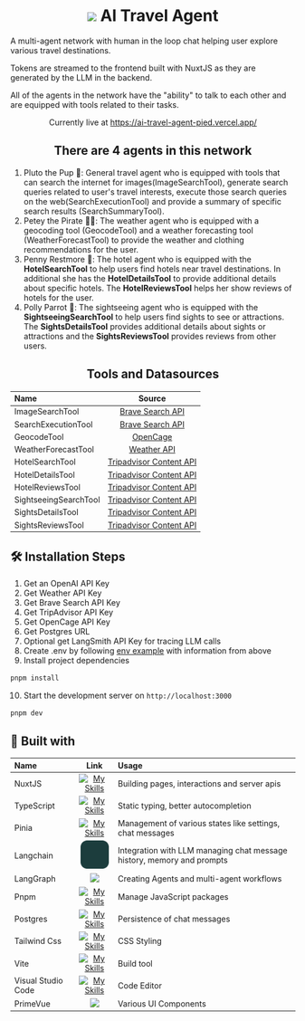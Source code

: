<h1 align="center">
  <img src="https://github.com/mikechao/ai-travel-agent/blob/master/public/favicon.ico"/>
  AI Travel Agent
</h1>

<p align="left">
A multi-agent network with human in the loop chat helping user explore various travel destinations.
</p>

<p align="left">
Tokens are streamed to the frontend built with NuxtJS as they are generated by the LLM in the backend.
</p>

<p align="left">
All of the agents in the network have the "ability" to talk to each other and are equipped with tools related to their tasks.
</p>

<p align="center">
Currently live at <a href="https://ai-travel-agent-pied.vercel.app/">https://ai-travel-agent-pied.vercel.app/</a>
</p>

<h2 align="center">
There are 4 agents in this network
</h2>
<ol>
  <li>Pluto the Pup 🐶: General travel agent who is equipped with tools that can search the internet for images(ImageSearchTool), generate search queries related to user's travel interests, execute those search queries on the web(SearchExecutionTool) and provide a summary of specific search results (SearchSummaryTool).</li>
  <li>Petey the Pirate 🏴‍☠️: The weather agent who is equipped with a geocoding tool (GeocodeTool) and a weather forecasting tool (WeatherForecastTool) to provide the weather and clothing recommendations for the user.</li>
  <li>Penny Restmore 🏨: The hotel agent who is equipped with the <strong>HotelSearchTool</strong> to help users find hotels near travel destinations. In additional she has the <strong>HotelDetailsTool</strong> to provide additional details about specific hotels. The <strong>HotelReviewsTool</strong> helps her show reviews of hotels for the user.</li>
  <li>Polly Parrot 🦜: The sightseeing agent who is equipped with the <strong>SightseeingSearchTool</strong> to help users find sights to see or attractions. The <strong>SightsDetailsTool</strong> provides additional details about sights or attractions and the <strong>SightsReviewsTool</strong> provides reviews from other users.</li>
</ol>

<h2 align="center">
Tools and Datasources
</h2>

| Name                  |                                         Source                                          |
| :-------------------- | :-------------------------------------------------------------------------------------: |
| ImageSearchTool       |          [Brave Search API](https://brave.com/search/api/ 'Brave Search API')           |
| SearchExecutionTool   |          [Brave Search API](https://brave.com/search/api/ 'Brave Search API')           |
| GeocodeTool           |             [OpenCage](https://opencagedata.com/ 'OpenCage Geocoding API')              |
| WeatherForecastTool   |                [Weather API](https://www.weatherapi.com/ 'Weather API')                 |
| HotelSearchTool       | [Tripadvisor Content API](https://tripadvisor-content-api.readme.io/reference/overview) |
| HotelDetailsTool      | [Tripadvisor Content API](https://tripadvisor-content-api.readme.io/reference/overview) |
| HotelReviewsTool      | [Tripadvisor Content API](https://tripadvisor-content-api.readme.io/reference/overview) |
| SightseeingSearchTool | [Tripadvisor Content API](https://tripadvisor-content-api.readme.io/reference/overview) |
| SightsDetailsTool     | [Tripadvisor Content API](https://tripadvisor-content-api.readme.io/reference/overview) |
| SightsReviewsTool     | [Tripadvisor Content API](https://tripadvisor-content-api.readme.io/reference/overview) |

## 🛠️ Installation Steps

1. Get an OpenAI API Key
2. Get Weather API Key
3. Get Brave Search API Key
4. Get TripAdvisor API Key
5. Get OpenCage API Key
6. Get Postgres URL
7. Optional get LangSmith API Key for tracing LLM calls
8. Create .env by following [env example](./.env-example) with information from above
9. Install project dependencies

```bash
pnpm install
```

10. Start the development server on `http://localhost:3000`

```bash
pnpm dev
```

## 👷 Built with

| Name         |                                         Link                                         | Usage                                                     |
| :----------- | :----------------------------------------------------------------------------------: | :-------------------------------------------------------- |
| NuxtJS       |       [![My Skills](https://skillicons.dev/icons?i=nuxtjs)](https://nuxt.com/)       | Building pages, interactions and server apis              |
| TypeScript   |  [![My Skills](https://skillicons.dev/icons?i=ts)](https://www.typescriptlang.org/)  | Static typing, better autocompletion                      |
| Pinia        |    [![My Skills](https://skillicons.dev/icons?i=pinia)](https://pinia.vuejs.org/)    | Management of various states like settings, chat messages |
|Langchain|<a href="https://js.langchain.com/docs/introduction/"><img src="https://github.com/onemarc/tech-icons/blob/main/icons/langchain.svg" width="50"></a> | Integration with LLM managing chat message history, memory and prompts |
|LangGraph|<a href="https://langchain-ai.github.io/langgraphjs/"><img src="https://langchain-ai.github.io/langgraphjs/static/favicon.png" width="50"></a>|Creating Agents and multi-agent workflows|
| Pnpm         |        [![My Skills](https://skillicons.dev/icons?i=pnpm)](https://pnpm.io/)         | Manage JavaScript packages                                |
| Postgres     | [![My Skills](https://skillicons.dev/icons?i=postgres)](https://www.postgresql.org/) | Persistence of chat messages                              |
| Tailwind Css |  [![My Skills](https://skillicons.dev/icons?i=tailwind)](https://tailwindcss.com/)   | CSS Styling                                               |
| Vite         |        [![My Skills](https://skillicons.dev/icons?i=vite)](https://vite.dev)         | Build tool                                             |
|Visual Studio Code|[![My Skills](https://skillicons.dev/icons?i=vscode)](https://code.visualstudio.com/)| Code Editor |
|PrimeVue|<a href="https://primevue.org/"><img src="https://primevue.org/favicon.ico" width="50"></a> |Various UI Components |